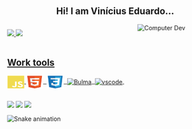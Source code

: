  <h2 align="center"> Hi! I am Vinícius Eduardo... </h2>
 <img src="https://icons.iconarchive.com/icons/jonathan-rey/star-wars-vehicles/256/Death-Star-2nd-icon.png" min-width="200px" max-width="200px" width="200px" align="right" alt="Computer Dev">
 
 ##
<div>
  <a href="https://github.com/viniciusEduardo0">
  <img height="180em" src="https://github-readme-stats.vercel.app/api?username=viniciusEduardo0&show_icons=true&theme=dark&include_all_commits=true&count_private=true"/>
  <img height="180em" src="https://github-readme-stats.vercel.app/api/top-langs/?username=viniciusEduardo0&layout=compact&langs_count=6&theme=dark"/>
</div> <br>
 
 ## Work tools
 
<div style="display: inline_block">
  <img align="center" alt="Js" height="30" width="40" src="https://raw.githubusercontent.com/devicons/devicon/master/icons/javascript/javascript-plain.svg">
  <img align="center" alt="HTML" height="30" width="40" src="https://raw.githubusercontent.com/devicons/devicon/master/icons/html5/html5-original.svg">&nbsp;
  <img align="center" alt="CSS" height="30" width="40" src="https://raw.githubusercontent.com/devicons/devicon/master/icons/css3/css3-original.svg">&nbsp;
  <img align="center" alt="Bulma" height="30" width="40" src="https://cdn.jsdelivr.net/gh/devicons/devicon/icons/bulma/bulma-plain.svg" />&nbsp;
  <img align="center" alt="vscode" height="30" width="40" src="https://cdn.jsdelivr.net/gh/devicons/devicon/icons/vscode/vscode-original.svg">&nbsp;
  
</div>
 
  ##
 
<div> 
  
  <a href="https://www.linkedin.com/in/vinícius-eduardo-39b48a220" target="_blank"><img src="https://img.shields.io/badge/-LinkedIn-%230077B5?style=for-the-badge&logo=linkedin&logoColor=white" target="_blank"></a> 
  <a href="https://instagram.com/vini_edu0" target="_blank"><img src="https://img.shields.io/badge/-Instagram-%23E4405F?style=for-the-badge&logo=instagram&logoColor=white" target="_blank"></a>
  <a href = "mailto:viniciuseduardo334@gmail.com"><img src="https://img.shields.io/badge/-Gmail-%23333?style=for-the-badge&logo=gmail&logoColor=white" target="_blank"></a>
  
  ![Snake animation](https://github.com/viniciusEduardo0/viniciusEduardo0/blob/output/github-contribution-grid-snake.svg)

</div>
